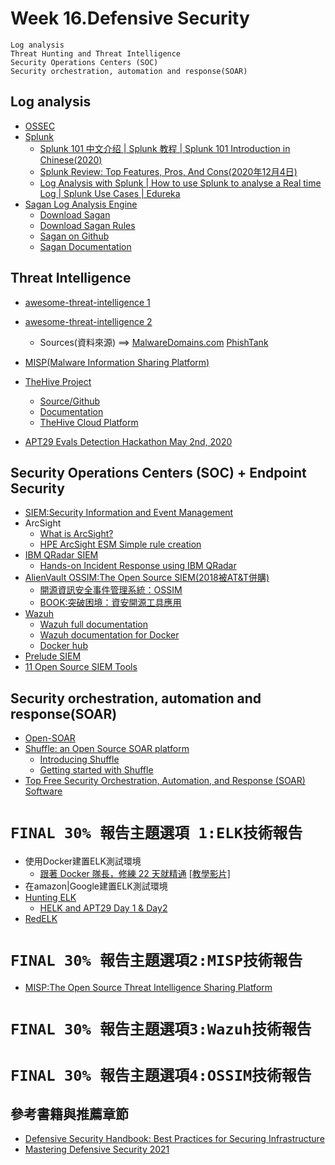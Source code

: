 # Week 16.Defensive Security
```
Log analysis
Threat Hunting and Threat Intelligence
Security Operations Centers (SOC)
Security orchestration, automation and response(SOAR)
```
## Log analysis
- [OSSEC](https://www.ossec.net/)
- [Splunk]()
  - [Splunk 101 中文介绍 | Splunk 教程 | Splunk 101 Introduction in Chinese(2020)](https://www.youtube.com/watch?v=b1EG7uQ1yIc)
  - [Splunk Review: Top Features, Pros, And Cons(2020年12月4日)](https://www.youtube.com/watch?v=rqPD_TF-zGI)
  - [Log Analysis with Splunk | How to use Splunk to analyse a Real time Log | Splunk Use Cases | Edureka](https://www.youtube.com/watch?v=OBHtu285aqE)
- [Sagan Log Analysis Engine](https://quadrantsec.com/sagan_log_analysis_engine/)
  - [Download Sagan](https://download.quadrantsec.com)
  - [Download Sagan Rules](https://rules.quadrantsec.com)
  - [Sagan on Github](https://github.com/quadrantsec/sagan)
  - [Sagan Documentation](https://sagan.readthedocs.org)

   
## Threat Intelligence

- [awesome-threat-intelligence 1](https://github.com/hslatman/awesome-threat-intelligence)
- [awesome-threat-intelligence 2](https://githubmemory.com/repo/inigma117/awesome-threat-intelligence)
  - Sources(資料來源) ==> [MalwareDomains.com](http://www.malwaredomains.com/) [PhishTank](https://www.phishtank.com/developer_info.php)
- [MISP(Malware Information Sharing Platform)](https://www.circl.lu/doc/misp/)
- [TheHive Project](http://thehive-project.org/)
  - [Source/Github](https://github.com/TheHive-Project/TheHive)
  - [Documentation](https://docs.thehive-project.org/docs/thehive/)
  - [TheHive Cloud Platform](https://www.strangebee.com/saas)

- [APT29 Evals Detection Hackathon May 2nd, 2020](https://github.com/OTRF/detection-hackathon-apt29)

## Security Operations Centers (SOC) + Endpoint Security
- [SIEM:Security Information and Event Management](https://en.wikipedia.org/wiki/Security_information_and_event_management)
- ArcSight
  - [What is ArcSight?](https://www.youtube.com/watch?v=7iIgKvUP7hc)
  - [HPE ArcSight ESM Simple rule creation](https://www.youtube.com/watch?v=1MNXd2BcdG0)
- [IBM QRadar SIEM](https://www.ibm.com/products/qradar-siem)
  - [Hands-on Incident Response using IBM QRadar](https://www.youtube.com/watch?v=yxtI4GlWNjQ) 
- [AlienVault OSSIM:The Open Source SIEM(2018被AT&T併購)](https://cybersecurity.att.com/products/ossim)
  - [開源資訊安全事件管理系統：OSSIM](https://ithelp.ithome.com.tw/articles/10227609) 
  - [BOOK:突破困境：資安開源工具應用](https://www.tenlong.com.tw/products/9789864345465)
- [Wazuh](https://github.com/wazuh/wazuh)
  - [Wazuh full documentation](https://documentation.wazuh.com/current/index.html)
  - [Wazuh documentation for Docker]()
  - [Docker hub](https://hub.docker.com/r/wazuh/wazuh-odfe)
- [Prelude SIEM](https://www.prelude-siem.com/en/)
- [11 Open Source SIEM Tools](https://logz.io/blog/open-source-siem-tools/)

## Security orchestration, automation and response(SOAR) 
- [Open-SOAR]()
- [Shuffle: an Open Source SOAR platform](https://shuffler.io/)
  - [Introducing Shuffle](https://medium.com/security-operation-capybara/introducing-shuffle-an-open-source-soar-platform-part-1-58a529de7d12)
  - [Getting started with Shuffle](https://medium.com/@Frikkylikeme/getting-started-with-shuffle-an-open-source-soar-platform-part-2-1d7c67a64244)
- [Top Free Security Orchestration, Automation, and Response (SOAR) Software](https://www.g2.com/categories/security-orchestration-automation-and-response-soar/free)

# `FINAL 30% 報告主題選項 1:ELK技術報告`
- 使用Docker建置ELK測試環境
  - [跟著 Docker 隊長，修練 22 天就精通](https://www.tenlong.com.tw/products/9789863126799) [[教學影片]](https://reurl.cc/7rOZNd)  
- 在amazon|Google建置ELK測試環境
- [Hunting ELK](https://github.com/Cyb3rWard0g/HELK)
  - [HELK and APT29 Day 1 & Day2](https://github.com/OTRF/detection-hackathon-apt29/tree/master/SIEMs/HELK) 
- [RedELK](https://github.com/fastlorenzo/redelk-server)

# `FINAL 30% 報告主題選項2:MISP技術報告`
- [MISP:The Open Source Threat Intelligence Sharing Platform](https://www.circl.lu/doc/misp/)

# `FINAL 30% 報告主題選項3:Wazuh技術報告`

# `FINAL 30% 報告主題選項4:OSSIM技術報告`

## 參考書籍與推薦章節
- [Defensive Security Handbook: Best Practices for Securing Infrastructure](https://www.tenlong.com.tw/products/9789864766963)
- [Mastering Defensive Security 2021](https://www.packtpub.com/product/mastering-defensive-security/9781800208162)
